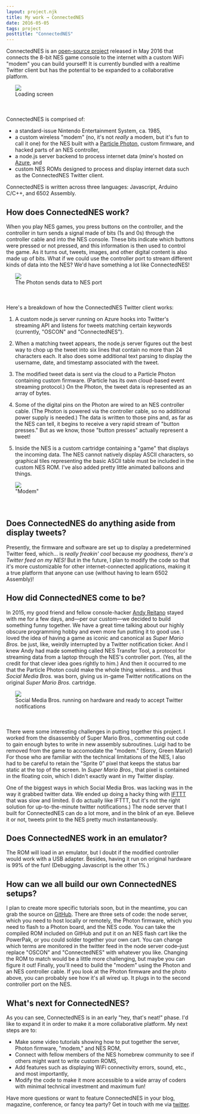 ```yaml
---
layout: project.njk
title: My work → ConnectedNES
date: 2016-05-05
tags: project
posttitle: "ConnectedNES"
---
```


ConnectedNES is an [open-source project](https://github.com/hxlnt/connectednes) released in May 2016 that connects the 8-bit NES game console to the internet with a custom WiFi "modem" you can build yourself! It is currently bundled with a realtime Twitter client but has the potential to be expanded to a collaborative platform.

<figure style="margin-left:24px; margin-right:-24px; padding-bottom:36px; padding-top:-36px;"><img src="/img/connectednes1.gif">
<figcaption>Loading screen</figcaption>
</figure>


ConnectedNES is comprised of:
- a standard-issue Nintendo Entertainment System, ca. 1985,
- a custom wireless "modem" (no, it's not *really* a modem, but it's fun to call it one) for the NES built with a [Particle Photon](http://particle.io/), custom firmware, and hacked parts of an NES controller,
- a node.js server backend to process internet data (mine's hosted on [Azure](http://portal.azure.com/), and
- custom NES ROMs designed to process and display internet data such as the ConnectedNES Twitter client.

<p></p>

ConnectedNES is written across three languages: Javascript, Arduino C/C++, and 6502 Assembly.

## How does ConnectedNES work?

When you play NES games, you press buttons on the controller, and the controller in turn sends a signal made of bits (1s and 0s) through the controller cable and into the NES console. These bits indicate which buttons were pressed or not pressed, and this information is then used to control the game. As it turns out, tweets, images, and other digital content is also made up of bits. What if we could use the controller port to stream different kinds of data into the NES? We'd have something a lot like ConnectedNES!

<figure style="margin-left:24px; margin-right:-24px; padding-bottom:36px; padding-top:-36px;"><img src="/img/4905.jpg">
<figcaption>The Photon sends data to NES port</figcaption>
</figure>

Here's a breakdown of how the ConnectedNES Twitter client works:

1. A custom node.js server running on Azure hooks into Twitter's streaming API and listens for tweets matching certain keywords (currently, "OSCON" and "ConnectedNES").

2. When a matching tweet appears, the node.js server figures out the best way to chop up the tweet into six lines that contain no more than 24 characters each. It also does some additional text parsing to display the username, date, and timestamp associated with the tweet.

3. The modified tweet data is sent via the cloud to a Particle Photon containing custom firmware. (Particle has its own cloud-based event streaming protocol.) On the Photon, the tweet data is represented as an array of bytes.

4. Some of the digital pins on the Photon are wired to an NES controller cable. (The Photon is powered via the controller cable, so no additional power supply is needed.) The data is written to those pins and, as far as the NES can tell, it begins to receive a very rapid stream of "button presses." But as we know, those "button presses" actually represent a tweet!

5. Inside the NES is a custom cartridge containing a "game" that displays the incoming data. The NES cannot natively display ASCII characters, so graphical tiles representing the basic ASCII table must be included in the custom NES ROM. I've also added pretty little animated balloons and things.

<figure style="margin-left:24px; margin-right:-24px; padding-bottom:36px; padding-top:-36px;"><img src="/img/smaller-modem.jpg">
<figcaption>"Modem"</figcaption>
</figure>

## Does ConnectedNES do anything aside from display tweets?

Presently, the firmware and software are set up to display a predetermined Twitter feed, which… is *really freakin' cool* because *my goodness, there's a Twitter feed on my NES!* But in the future, I plan to modify the code so that it's more customizable for other internet-connected applications, making it a true platform that anyone can use (without having to learn 6502 Assembly)!

## How did ConnectedNES come to be?

In 2015, my good friend and fellow console-hacker [Andy Reitano](http://www.andrewreitano.com/) stayed with me for a few days, and—per our custom—we decided to build something funny together. We have a great time talking about our highly obscure programming hobby and even more fun putting it to good use. I loved the idea of having a game as iconic and canonical as *Super Mario Bros.* be just, like, weirdly interrupted by a Twitter notification ticker. And I knew Andy had made something called NES Transfer Tool, a protocol for streaming data from a laptop through the NES's controller port. (Yes, all the credit for that clever idea goes rightly to him.) And then it occurred to me that the Particle Photon could make the whole thing wireless... and thus *Social Media Bros.* was born, giving us in-game Twitter notifications on the original *Super Mario Bros.* cartridge.

<figure style="margin-left:24px; margin-right:-24px; padding-bottom:36px; padding-top:-36px;"><img src="/img/social1.jpg">
<figcaption>Social Media Bros. running on hardware and ready to accept Twitter notifications</figcaption>
</figure>

There were some interesting challenges in putting together this project. I worked from the disassembly of Super Mario Bros., commenting out code to gain enough bytes to write in new assembly subroutines. Luigi had to be removed from the game to accomodate the "modem." (Sorry, Green Mario!) For those who are familiar with the technical limitations of the NES, I also had to be careful to retain the "Sprite 0" pixel that keeps the status bar static at the top of the screen. In *Super Mario Bros.,* that pixel is contained in the floating coin, which I didn't exactly want in my Twitter display.

One of the biggest ways in which Social Media Bros. was lacking was in the way it grabbed twitter data. We ended up doing a hacky thing with [IFTTT](http://www.ifttt.com/) that was slow and limited. (I do actually like IFTTT, but it's not the right solution for up-to-the-minute twitter notifications.) The node server that I built for ConnectedNES can do a lot more, and in the blink of an eye. Believe it or not, tweets print to the NES pretty much instantaneously.

## Does ConnectedNES work in an emulator?

The ROM will load in an emulator, but I doubt if the modified controller would work with a USB adapter. Besides, having it run on original hardware is 99% of the fun! (Debugging Javascript is the other 1%.)

## How can we all build our own ConnectedNES setups?

I plan to create more specific tutorials soon, but in the meantime, you can grab the source on [GitHub](http://www.github.com/hxlnt/connectednes). There are three sets of code: the node server, which you need to host locally or remotely, the Photon firmware, which you need to flash to a Photon board, and the NES code. You can take the compiled ROM included on GitHub and put it on an NES flash cart like the PowerPak, or you could solder together your own cart. You can change which terms are monitored in the twitter feed in the node server code–just replace "OSCON" and "ConnectedNES" with whatever you like. Changing the ROM to match would be a little more challenging, but maybe you can figure it out! Finally, you'll need to build the "modem" using the Photon and an NES controller cable. If you look at the Photon firmware and the photo above, you can probably see how it's all wired up. It plugs in to the second controller port on the NES.

## What's next for ConnectedNES?

As you can see, ConnectedNES is in an early "hey, that's neat!" phase. I'd like to expand it in order to make it a more collaborative platform. My next steps are to:
- Make some video tutorials showing how to put together the server, Photon firmware, "modem," and NES ROM,
- Connect with fellow members of the NES homebrew community to see if others might want to write custom ROMS,
- Add features such as displaying WiFi connectivity errors, sound, etc., and most importantly,
- Modify the code to make it more accessible to a wide array of coders with minimal technical investment and maximum fun!

<p></p>

Have more questions or want to feature ConnectedNES in your blog, magazine, conference, or fancy tea party? Get in touch with me via [twitter](http://www.twitter.com/partytimeHXLNT).
